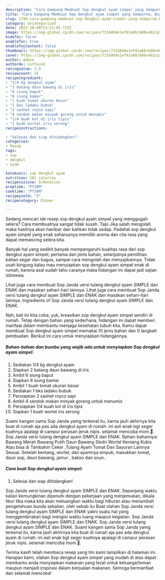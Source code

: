 ```yaml
---
description: "Cara Gampang Membuat Sop dengkul ayam simpel yang Sempurna, Buat Buka Puasa Menggugah Selera"
title: "Cara Gampang Membuat Sop dengkul ayam simpel yang Sempurna, Buat Buka Puasa Menggugah Selera"
slug: 1799-cara-gampang-membuat-sop-dengkul-ayam-simpel-yang-sempurna-buat-buka-puasa-menggugah-selera
category: Uncategorized
date: 2022-10-08T13:53:05.733Z
image: https://img-global.cpcdn.com/recipes/73168b8e1ef91a08/680x482cq70/sop-dengkul-ayam-simpel-foto-resep-utama.jpg
hideToc: false
enableToc: true
enableTocContent: false
thumbnail: https://img-global.cpcdn.com/recipes/73168b8e1ef91a08/680x482cq70/sop-dengkul-ayam-simpel-foto-resep-utama.jpg
cover: https://img-global.cpcdn.com/recipes/73168b8e1ef91a08/680x482cq70/sop-dengkul-ayam-simpel-foto-resep-utama.jpg
author: Admin
authorAv: notfound
ratingvalue: 3.9
reviewcount: 25
recipeingredient:
- "1/4 kg dengkul ayam"
- "2 batang daun bawang di iris"
- "6 siung baput"
- "6 siung bamer"
- "1 buah tomat ukuran besar"
- "1 bks ladaku bubuk"
- "2 sashet royco sapi"
- "4 sendok makan minyak goreng untuk menumis"
- "1/4 buah kol di iris tipis"
- "1 buah wortel iris serong"
recipeinstructions:

- "Selesai dan siap dihidangkan!"
categories:
- Resep
tags:
- sop
- dengkul
- ayam

katakunci: sop dengkul ayam 
nutrition: 281 calories
recipecuisine: Indonesian
preptime: "PT26M"
cooktime: "PT36M"
recipeyield: "3"
recipecategory: Dinner

---
```



Sedang mencari ide resep sop dengkul ayam simpel yang menggugah selera? Cara membuatnya sangat tidak susah. Tapi Jika salah mengolah maka hasilnya akan hambar dan bahkan tidak sedap. Padahal sop dengkul ayam simpel yang enak seharusnya memiliki aroma dan cita rasa yang dapat memancing selera kita.


Banyak hal yang sedikit banyak mempengaruhi kualitas rasa dari sop dengkul ayam simpel, pertama dari jenis bahan, selanjutnya pemilihan bahan segar dan bagus, sampai cara mengolah dan menyajikannya. Tidak usah bingung kalau mau menyiapkan sop dengkul ayam simpel enak di rumah, karena asal sudah tahu caranya maka hidangan ini dapat jadi sajian istimewa.

Lihat juga cara membuat Sop Janda versi tulang dengkul ayam SIMPLE dan ENAK dan masakan sehari-hari lainnya. Lihat juga cara membuat Sop Janda versi tulang dengkul ayam SIMPLE dan ENAK dan masakan sehari-hari lainnya. Ingredients of Sop Janda versi tulang dengkul ayam SIMPLE dan ENAK.


Nah, kali ini kita coba, yuk, kreasikan sop dengkul ayam simpel sendiri di rumah. Tetap dengan bahan yang sederhana, hidangan ini dapat memberi manfaat dalam membantu menjaga kesehatan tubuh kita. Kamu dapat membuat Sop dengkul ayam simpel memakai 10 jenis bahan dan 0 langkah pembuatan. Berikut ini cara untuk menyiapkan hidangannya.

<!--inarticleads1-->

##### Bahan-bahan dan bumbu yang wajib ada untuk menyiapkan Sop dengkul ayam simpel:

1. Sediakan 1/4 kg dengkul ayam
1. Siapkan 2 batang daun bawang di iris
1. Ambil 6 siung baput
1. Siapkan 6 siung bamer
1. Ambil 1 buah tomat ukuran besar
1. Sediakan 1 bks ladaku bubuk
1. Persiapkan 2 sashet royco sapi
1. Ambil 4 sendok makan minyak goreng untuk menumis
1. Persiapkan 1/4 buah kol di iris tipis
1. Siapkan 1 buah wortel iris serong


Suami kangen sama Sop Janda yamg terkenal itu, karna jauh akhirnya kita buat di rumah aja pas ada dengkul ayam di rumah. ini asli enak bgt seger kuahnya apalagi di campur perasan jeruk nipis. selamat mencoba mom.💙. Sop Janda versi tulang dengkul ayam SIMPLE dan ENAK. Bahan-bahannya: Bawang Merah Bawang Putih Daun Bawang Sledri Wortel Kentang Kubis Atau bisa di Tambahin Ceker ,Tulang Ayam Tomat Dan Sayuran Lainnya Sesuai. Setelah kentang, wortel, dan ayamnya empuk, masukkan tomat, daun sop, daun bawang, jamur , bakso dan soun.. 

<!--inarticleads2-->

##### Cara buat Sop dengkul ayam simpel:


1. Selesai dan siap dihidangkan!

Sop Janda versi tulang dengkul ayam SIMPLE dan ENAK. Sepanjang waktu kalian kemungkinan dipenuhi dengan pekerjaan yang menjemukan, dikala libur tiba maka kita akan meluangkan waktu bagi hiburan atau menambah pengetahuan bunda sekalian. oleh sebab itu Buat olahan Sop Janda versi tulang dengkul ayam SIMPLE dan ENAK yakni suatu hal yang menggembirakan bagi mengisi waktu luang maupun kegiatan. Sop Janda versi tulang dengkul ayam SIMPLE dan ENAK. Sop Janda versi tulang dengkul ayam SIMPLE dan ENAK. Suami kangen sama Sop Janda yamg terkenal itu, karna jauh akhirnya kita buat di rumah aja pas ada dengkul ayam di rumah. ini asli enak bgt seger kuahnya apalagi di campur perasan jeruk nipis. selamat mencoba mom.💙. 

Terima kasih telah membaca resep yang tim kami tampilkan di halaman ini. Harapan kami, olahan Sop dengkul ayam simpel yang mudah di atas dapat membantu anda menyiapkan makanan yang lezat untuk keluarga/teman maupun menjadi inspirasi dalam berjualan makanan. Semoga bermanfaat dan selamat mencoba!
